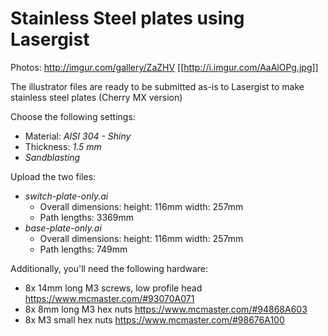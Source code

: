 Stainless Steel plates using Lasergist
======================================

Photos: http://imgur.com/gallery/ZaZHV
[[http://i.imgur.com/AaAlOPg.jpg]]

The illustrator files are ready to be submitted as-is to Lasergist to make stainless steel plates (Cherry MX version)

Choose the following settings:
* Material: *AISI 304 - Shiny*
* Thickness: *1.5 mm*
* *Sandblasting*

Upload the two files:
* *switch-plate-only.ai*
  * Overall dimensions: height: 116mm width: 257mm
  * Path lengths: 3369mm
* *base-plate-only.ai*
  * Overall dimensions: height: 116mm width: 257mm
  * Path lengths: 749mm

Additionally, you'll need the following hardware:
* 8x 14mm long M3 screws, low profile head https://www.mcmaster.com/#93070A071
* 8x 8mm long M3 hex nuts https://www.mcmaster.com/#94868A603
* 8x M3 small hex nuts https://www.mcmaster.com/#98676A100




